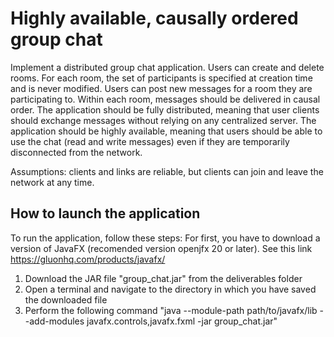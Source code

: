# Highly available, causally ordered group chat

Implement a distributed group chat application. Users can create and delete rooms. For each room, the set of participants is specified at creation time and is never modified. 
Users can post new messages for a room they are participating to. 
Within each room, messages should be delivered in causal order.
The application should be fully distributed, meaning that user clients should exchange messages without relying on any centralized server.
The application should be highly available, meaning that users should be able to use the chat (read and write messages) even if they are temporarily disconnected from the network. 

Assumptions: clients and links are reliable, but clients can join and leave the network at any time.

## How to launch the application
To run the application, follow these steps:
For first, you have to download a version of JavaFX (recomended version openjfx 20 or later). See this link https://gluonhq.com/products/javafx/
  1. Download the JAR file "group_chat.jar" from the deliverables folder
  2. Open a terminal and navigate to the directory in which you have saved the downloaded file
  3. Perform the following command 
     "java --module-path path/to/javafx/lib --add-modules javafx.controls,javafx.fxml -jar group_chat.jar"
